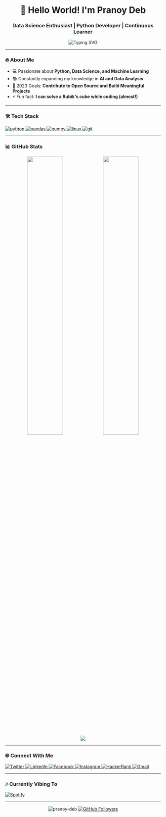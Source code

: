 <h1 align="center">🚀 Hello World! I'm Pranoy Deb</h1>
<h3 align="center">Data Science Enthusiast | Python Developer | Continuous Learner</h3>

<div align="center">
  <img src="https://readme-typing-svg.demolab.com?font=Fira+Code&pause=1000&color=22D3EE&center=true&vCenter=true&width=435&lines=Welcome+to+my+GitHub+profile!;Exploring+the+world+of+data;Turning+coffee+into+code;Learning+every+day" alt="Typing SVG" />
</div>

---

### 🔥 About Me
- 💻 Passionate about **Python, Data Science, and Machine Learning**
- 📚 Constantly expanding my knowledge in **AI and Data Analysis**
- 🎯 2023 Goals: **Contribute to Open Source and Build Meaningful Projects**
- ⚡ Fun fact: **I can solve a Rubik's cube while coding (almost!)**

---

### 🛠️ Tech Stack
<p align="left">
  <a href="https://www.python.org" target="_blank" rel="noreferrer"> 
    <img src="https://img.shields.io/badge/Python-3776AB?style=for-the-badge&logo=python&logoColor=white" alt="python"/> 
  </a>
  <a href="https://pandas.pydata.org/" target="_blank" rel="noreferrer"> 
    <img src="https://img.shields.io/badge/pandas-%23150458.svg?style=for-the-badge&logo=pandas&logoColor=white" alt="pandas"/> 
  </a>
  <a href="https://numpy.org/" target="_blank" rel="noreferrer"> 
    <img src="https://img.shields.io/badge/numpy-%23013243.svg?style=for-the-badge&logo=numpy&logoColor=white" alt="numpy"/> 
  </a>
  <a href="https://www.linux.org/" target="_blank" rel="noreferrer"> 
    <img src="https://img.shields.io/badge/Linux-FCC624?style=for-the-badge&logo=linux&logoColor=black" alt="linux"/> 
  </a>
  <a href="https://git-scm.com/" target="_blank" rel="noreferrer"> 
    <img src="https://img.shields.io/badge/Git-F05032?style=for-the-badge&logo=git&logoColor=white" alt="git"/> 
  </a>
</p>

---

### 📊 GitHub Stats
<div align="center">
  <img width="48%" src="https://github-readme-stats.vercel.app/api?username=pranoy-deb&show_icons=true&theme=radical" />
  <img width="48%" src="https://github-readme-streak-stats.herokuapp.com/?user=pranoy-deb&theme=radical" />
</div>
<div align="center">
  <img src="https://github-readme-stats.vercel.app/api/top-langs/?username=pranoy-deb&layout=compact&theme=radical" />
</div>

---

### 🌐 Connect With Me
<p align="left">
  <a href="https://twitter.com/pranoy_464" target="_blank">
    <img src="https://img.shields.io/badge/Twitter-1DA1F2?style=for-the-badge&logo=twitter&logoColor=white" alt="Twitter"/>
  </a>
  <a href="https://linkedin.com/in/pranoy-deb-2412b0271" target="_blank">
    <img src="https://img.shields.io/badge/LinkedIn-0077B5?style=for-the-badge&logo=linkedin&logoColor=white" alt="LinkedIn"/>
  </a>
  <a href="https://fb.com/pranoy464" target="_blank">
    <img src="https://img.shields.io/badge/Facebook-1877F2?style=for-the-badge&logo=facebook&logoColor=white" alt="Facebook"/>
  </a>
  <a href="https://instagram.com/pranoy_91" target="_blank">
    <img src="https://img.shields.io/badge/Instagram-E4405F?style=for-the-badge&logo=instagram&logoColor=white" alt="Instagram"/>
  </a>
  <a href="https://www.hackerrank.com/mr_464" target="_blank">
    <img src="https://img.shields.io/badge/-Hackerrank-2EC866?style=for-the-badge&logo=HackerRank&logoColor=white" alt="HackerRank"/>
  </a>
  <a href="mailto:debp75463@gmail.com" target="_blank">
    <img src="https://img.shields.io/badge/Gmail-D14836?style=for-the-badge&logo=gmail&logoColor=white" alt="Gmail"/>
  </a>
</p>

---

### 🎶 Currently Vibing To
[![Spotify](https://spotify-readme-omega.vercel.app/api/spotify)](https://open.spotify.com/user/yourusername)

---

<div align="center">
  <img src="https://komarev.com/ghpvc/?username=pranoy-deb&label=Profile%20views&color=0e75b6&style=flat" alt="pranoy-deb" /> 
  <a href="https://github.com/pranoy-deb?tab=followers">
    <img src="https://img.shields.io/github/followers/pranoy-deb?label=Followers&style=social" alt="GitHub Followers">
  </a>
</div>
